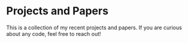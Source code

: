 # Projects and Papers
This is a collection of my recent projects and papers. If you are curious about any code, feel free to reach out!

